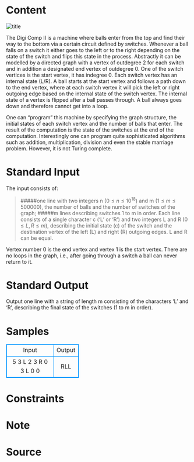 
# Content

![title](/source/lutece/digi-comp-ii/img/aHR0cHM6Ly9hY20udWVzdGMuZWR1LmNuL21lZGlhL2ltYWdlL3Byb2JsZW0vMTExNS8yMDE1MDUxNjE0NTQwMTU1MTcwLmpwZw==.jpg)

The Digi Comp II is a machine where balls enter from the top and find their way to the bottom via a certain circuit defined by switches. Whenever a ball falls on a switch it either goes to the left or to the right depending on the state of the switch and flips this state in the process. Abstractly it can be modelled by a directed graph with a vertex of outdegree 2 for each switch and in addition a designated end vertex of outdegree 0. One of the switch vertices is the start vertex, it has indegree 0. Each switch vertex has an internal state (L/R). A ball starts at the start vertex and follows a path down to the end vertex, where at each switch vertex it will pick the left or right outgoing edge based on the internal state of the switch vertex. The internal state of a vertex is flipped after a ball passes through. A ball always goes down and therefore cannot get into a loop.

One can “program” this machine by specifying the graph structure, the initial states of each switch vertex and the number of balls that enter. The result of the computation is the state of the switches at the end of the computation. Interestingly one can program quite sophisticated algorithms such as addition, multiplication, division and even the stable marriage problem. However, it is not Turing complete.

# Standard Input

The input consists of:

>#####one line with two integers n $(0≤n≤10^{18})$ and m $(1≤m≤500000)$, the number of balls and the number of switches of the graph;
>#####m lines describing switches 1 to m in order. Each line consists of a single character c (‘L’ or ‘R’) and two integers L and R $(0≤L,R≤m)$, describing the initial state (c) of the switch and the destination vertex of the left (L) and right (R) outgoing edges. L and R can be equal.

Vertex number 0 is the end vertex and vertex 1 is the start vertex. There are no loops in the graph, i.e., after going through a switch a ball can never return to it.

# Standard Output

Output one line with a string of length m consisting of the characters ‘L’ and ‘R’, describing the final state of the switches (1 to m in order).

# Samples

<style>
        table,table tr th, table tr td { border:1px solid #0094ff; }
        table { width: 200px; min-height: 25px; line-height: 25px; text-align: center; border-collapse: collapse;}   
    </style>
<table>
	<tr>
		<td>Input</td>
		<td>Output</td>
	</tr>
<tr><td>5 3
L 2 3
R 0 3
L 0 0</td><td>RLL</td></tr></table>


# Constraints



# Note



# Source


